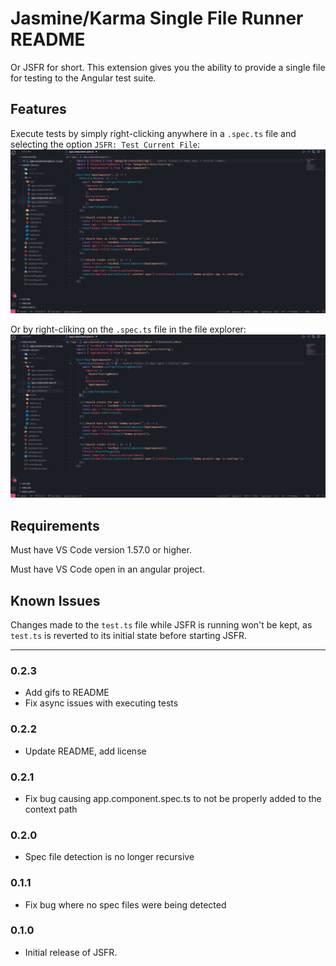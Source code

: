 # Jasmine/Karma Single File Runner README

Or JSFR for short. This extension gives you the ability to provide a single file for testing to the Angular test suite.

## Features

Execute tests by simply right-clicking anywhere in a `.spec.ts` file and selecting the option `JSFR: Test Current File`:
![right-click-in-text-editor](assets/docs/te-right-click.gif)

Or by right-cliking on the `.spec.ts` file in the file explorer:
![right-click-in-file-explorer](assets/docs/fe-right-click.gif)

## Requirements

Must have VS Code version 1.57.0 or higher.

Must have VS Code open in an angular project.

## Known Issues

Changes made to the `test.ts` file while JSFR is running won't be kept, as `test.ts` is reverted to its initial state before starting JSFR.

---

### 0.2.3
- Add gifs to README
- Fix async issues with executing tests

### 0.2.2
- Update README, add license

### 0.2.1
- Fix bug causing app.component.spec.ts to not be properly added to the context path

### 0.2.0
- Spec file detection is no longer recursive

### 0.1.1
- Fix bug where no spec files were being detected

### 0.1.0
- Initial release of JSFR.
